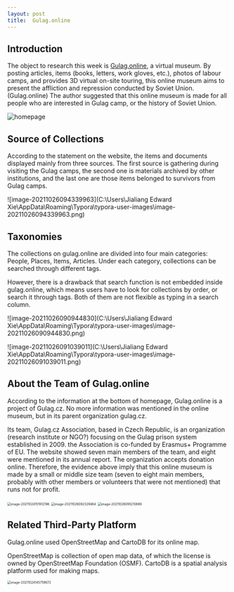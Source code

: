 ```yaml
---
layout: post
title:  Gulag.online
---
```


## Introduction

The object to research this week is [Gulag.online](gulag.online), a virtual museum. By posting articles, items (books, letters, work gloves, etc.), photos of labour camps, and provides 3D virtual on-site touring, this online museum aims to present the affliction and repression conducted by Soviet Union. (Gulag.online) The author suggested that this online museum is made for all people who are interested in Gulag camp, or the history of Soviet Union.

![homepage](J:\CW_local\w3assginment_blog\homepage.png)

## Source of Collections

According to the statement on the website, the items and documents displayed mainly from three sources. The first source is gathering during visiting the Gulag camps, the second one is materials archived by other institutions, and the last one are those items belonged to survivors from Gulag camps.

![image-20211026094339963](C:\Users\Jialiang Edward Xie\AppData\Roaming\Typora\typora-user-images\image-20211026094339963.png)

## Taxonomies

The collections on gulag.online are divided into four main categories: People, Places, Items, Articles. Under each category, collections can be searched through different tags. 

However, there is a drawback that search function is not embedded inside gulag.online, which means users have to look for collections by order, or search it through tags. Both of them are not flexible as typing in a search column.

![image-20211026090944830](C:\Users\Jialiang Edward Xie\AppData\Roaming\Typora\typora-user-images\image-20211026090944830.png)

![image-20211026091039011](C:\Users\Jialiang Edward Xie\AppData\Roaming\Typora\typora-user-images\image-20211026091039011.png)

## About the Team of Gulag.online

According to the information at the bottom of homepage, Gulag.online is a project of Gulag.cz. No more information was mentioned in the online museum, but in its parent organization gulag.cz.

Its team, Gulag.cz Association, based in Czech Republic, is an organization (research institute or NGO?) focusing on the Gulag prison system established in 2009. the Association is co-funded by Erasmus+ Programme of EU. The website showed seven main members of the team, and eight were mentioned in its annual report. The organization accepts donation online. Therefore, the evidence above imply that this online museum is made by a small or middle size team (seven to eight main members, probably with other members or volunteers that were not mentioned) that runs not for profit.

<img src="C:\Users\Jialiang Edward Xie\AppData\Roaming\Typora\typora-user-images\image-20211024151912196.png" alt="image-20211024151912196" style="zoom:50%;" />

<img src="C:\Users\Jialiang Edward Xie\AppData\Roaming\Typora\typora-user-images\image-20211026092329464.png" alt="image-20211026092329464" style="zoom:50%;" />

<img src="C:\Users\Jialiang Edward Xie\AppData\Roaming\Typora\typora-user-images\image-20211026095210889.png" alt="image-20211026095210889" style="zoom:50%;" />

## Related Third-Party Platform

Gulag.online used OpenStreetMap and CartoDB for its online map.

OpenStreetMap is collection of open map data, of which the license is owned by OpenStreetMap Foundation (OSMF). CartoDB is a spatial analysis platform used for making maps.

<img src="C:\Users\Jialiang Edward Xie\AppData\Roaming\Typora\typora-user-images\image-20211024145759672.png" alt="image-20211024145759672" style="zoom:50%;" />